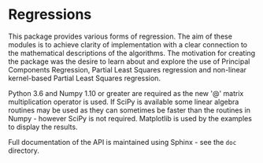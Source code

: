 # Regressions

This package provides various forms of regression. The aim of these modules is
to achieve clarity of implementation with a clear connection to the
mathematical descriptions of the algorithms. The motivation for creating the
package was the desire to learn about and explore the use of Principal
Components Regression, Partial Least Squares regression and non-linear
kernel-based Partial Least Squares regression.

Python 3.6 and Numpy 1.10 or greater are required as the new '@' matrix
multiplication operator is used. If SciPy is available some linear algebra
routines may be used as they can sometimes be faster than the routines in
Numpy - however SciPy is not required. Matplotlib is used by the examples to
display the results.

Full documentation of the API is maintained using Sphinx - see the `doc`
directory.
